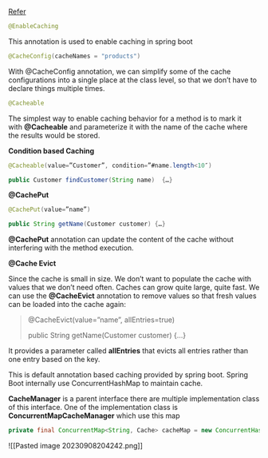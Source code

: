 [Refer](https://www.geeksforgeeks.org/spring-boot-caching/)

```Java
@EnableCaching
```

This annotation is used to enable caching in spring boot

```Java
@CacheConfig(cacheNames = "products")
```

With @CacheConfig annotation, we can simplify some of the cache configurations into a single place at the class level, so that we don’t have to declare things multiple times.

```Java
@Cacheable
```

The simplest way to enable caching behavior for a method is to mark it with **@Cacheable** and parameterize it with the name of the cache where the results would be stored.

**Condition based Caching**
```Java
@Cacheable(value=”Customer”, condition=”#name.length<10″)  

public Customer findCustomer(String name)  {…}
```

**@CachePut**
```Java
@CachePut(value=”name”)

public String getName(Customer customer) {…}
```

**@CachePut** annotation can update the content of the cache without interfering with the method execution.

**@Cache Evict**

Since the cache is small in size. We don’t want to populate the cache with values that we don’t need often. Caches can grow quite large, quite fast. We can use the **@CacheEvict** annotation to remove values so that fresh values can be loaded into the cache again:

> @CacheEvict(value=”name”, allEntries=true)
> 
> public String getName(Customer customer) {…}

It provides a parameter called **allEntries** that evicts all entries rather than one entry based on the key.


This is default annotation based caching provided by spring boot. Spring Boot internally use ConcurrentHashMap to maintain cache.

**CacheManager** is a parent interface there are multiple implementation class of this interface.
One of the implementation class is **ConcurrentMapCacheManager** which use this map
```Java
private final ConcurrentMap<String, Cache> cacheMap = new ConcurrentHashMap<>(16);
```

![[Pasted image 20230908204242.png]]
